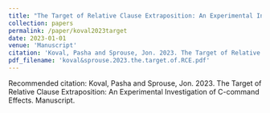 ```yaml
---
title: "The Target of Relative Clause Extraposition: An Experimental Investigation of C-command Effects"
collection: papers
permalink: /paper/koval2023target
date: 2023-01-01
venue: 'Manuscript'
citation: 'Koval, Pasha and Sprouse, Jon. 2023. The Target of Relative Clause Extraposition: An Experimental Investigation of C-command Effects. Manuscript.'
pdf_filename: 'koval&sprouse.2023.the.target.of.RCE.pdf'
---
```

Recommended citation: Koval, Pasha and Sprouse, Jon. 2023. The Target of Relative Clause Extraposition: An Experimental Investigation of C-command Effects. Manuscript.